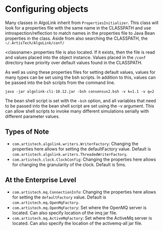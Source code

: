 # Configuring objects

Many classes in AlgoLink inherit from `PropertiesInitializer`. This class will look for a properties file with the same name in the CLASSPATH and use introspection/reflection to match names in the properties file to Java Bean properties in the class. Aside from also searching the CLASSPATH, the `~/.ArtisTech/AlgoLink/conf/`

&lt;classname&gt;.properties file is also located.  If it exists, then the file is read and values placed into the object instance.  Values placed in the `/conf` directory have priority over default values found in the CLASSPATH.</classname>

As well as using these properties files for setting default values, values for many types can be set using the bsh scripts. In addition to this, values can be passed into the bsh scripts from the command line.

```
java -jar algolink-cli-10.12.jar -bsh consensus2.bsh -v k=1.1 -v q=2
```

The bean shell script is set with the `-bsh` option, and all variables that need to be passed into the bean shell script are set using the -v argument. This can allow shell scripts to invoke many different simulations serially with different parameter values.

## Types of Note

- `com.artistech.algolink.writers.WriterFactory`: Changing the properties here allows for setting the defaultFactory value. Default is `com.artistech.algolink.writers.ThreadedWriterFactory`.
- `com.artistech.clock.ClockConfig`: Changing the properties here allows for changing the granularity of the clock. Default is 5ms.

## At the Enterprise Level

- `com.artistech.mq.ConnectionInfo`: Changing the properties here allows for setting the `defaultFactory` value. Default is `com.artistech.mq.OpenMqFactory`.
- `com.artistech.mq.OpenMqFactory`: Set where the OpenMQ server is located. Can also specify location of the imq jar file.
- `com.artistech.mq.ActiveMqFactory`: Set where the ActiveMq server is located. Can also specify the location of the activemq-all jar file.
